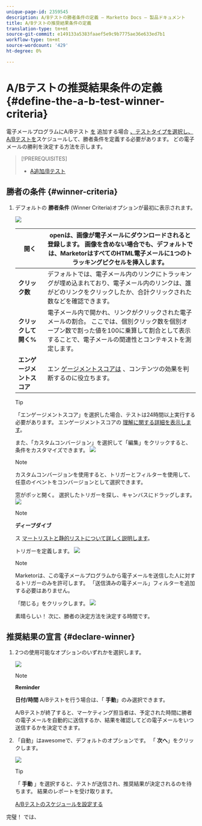 ```yaml
---
unique-page-id: 2359545
description: A/Bテストの勝者条件の定義 — Marketto Docs — 製品ドキュメント
title: A/Bテストの推奨結果条件の定義
translation-type: tm+mt
source-git-commit: e149133a5383faaef5e9c9b7775ae36e633ed7b1
workflow-type: tm+mt
source-wordcount: '429'
ht-degree: 0%

---
```



# A/Bテストの推奨結果条件の定義 {#define-the-a-b-test-winner-criteria}

電子メールプログラムにA/Bテスト [を](add-an-a-b-test.md) 追加する場合 [、テストタイプを選択し、A/Bテストを](schedule-the-a-b-test.md)スケジュールして、勝者条件を定義する必要があります。 どの電子メールの勝利を決定する方法を示します。

>[!PREREQUISITES]
>
>* [A追加/Bテスト](add-an-a-b-test.md)

>



## 勝者の条件 {#winner-criteria}

1. デフォルトの **勝者条件** (Winner Criteria)オプションが最初に表示されます。

   ![](assets/image2014-9-12-15-3a51-3a3.png)

   | **開く** | openは、画像が電子メールにダウンロードされると登録します。 画像を含めない場合でも、デフォルトでは、MarketorはすべてのHTML電子メールに1つのトラッキングピクセルを挿入します。 |
   |---|---|
   | **クリック数** | デフォルトでは、電子メール内のリンクにトラッキングが埋め込まれており、電子メール内のリンクは、誰がどのリンクをクリックしたか、合計クリックされた数などを確認できます。 |
   | **クリックして開く%** | 電子メール内で開かれ、リンクがクリックされた電子メールの割合。 ここでは、個別クリック数を個別オープン数で割った値を100に乗算して割合として表示することで、電子メールの関連性とコンテキストを測定します。 |
   | **エンゲージメントスコア** | エン [ゲージメントスコアは](http://docs.marketo.com/display/DOCS/Understanding+the+Engagement+Score) 、コンテンツの効果を判断するのに役立ちます。 |

   >[!TIP]
   >
   >「エンゲージメントスコア」を選択した場合、テストは24時間以上実行する必要があります。 エンゲージメントスコアの [理解に関する詳細を表示します](../../../../../product-docs/email-marketing/drip-nurturing/reports-and-notifications/understanding-the-engagement-score.md)。

   また、「カスタムコンバージョン」を選択して「編集」をクリックすると、条件をカスタマイズできます。
   ![](assets/image2014-9-12-15-3a51-3a53.png)

   >[!NOTE]
   >
   >カスタムコンバージョンを使用すると、トリガーとフィルターを使用して、任意のイベントをコンバージョンとして選択できます。

   窓がポッと開く。 選択したトリガーを探し、キャンバスにドラッグします。
   ![](assets/image2014-9-12-15-3a52-3a18.png)

   >[!NOTE]
   >
   >**ディープダイブ**
   >
   >
   >ス [マートリストと静的リストについて詳しく説明します](http://docs.marketo.com/display/docs/smart+lists+and+static+lists)。

   トリガーを定義します。
   ![](assets/image2014-9-12-15-3a53-3a11.png)

   >[!NOTE]
   >
   >Marketorは、この電子メールプログラムから電子メールを送信した人に対するトリガーのみを許可します。 「送信済みの電子メール」フィルターを追加する必要はありません。

   「閉じる」をクリックします。
   ![](assets/image2014-9-12-15-3a53-3a36.png)

   素晴らしい！ 次に、勝者の決定方法を決定する時間です。

## 推奨結果の宣言 {#declare-winner}

1. 2つの使用可能なオプションのいずれかを選択します。

   ![](assets/image2014-9-12-15-3a53-3a44.png)

   >[!NOTE]
   >
   >**Reminder**
   >
   >
   >**日付/時間** A/Bテストを行う場合は、「 **手動**」のみ選択できます。

   A/Bテストが終了すると、マーケティング担当者は、予定された時間に勝者の電子メールを自動的に送信するか、結果を確認してどの電子メールをいつ送信するかを決定できます。

1. 「自動」はawesomeで、デフォルトのオプションです。 「 **次へ**」をクリックします。

   ![](assets/image2014-9-12-15-3a54-3a35.png)

   >[!TIP]
   >
   >「 **手動** 」を選択すると、テストが送信され、推奨結果が決定されるのを待ちます。 結果のレポートを受け取ります。

   [A/Bテストのスケジュールを設定する](schedule-the-a-b-test.md)

完璧！ では、